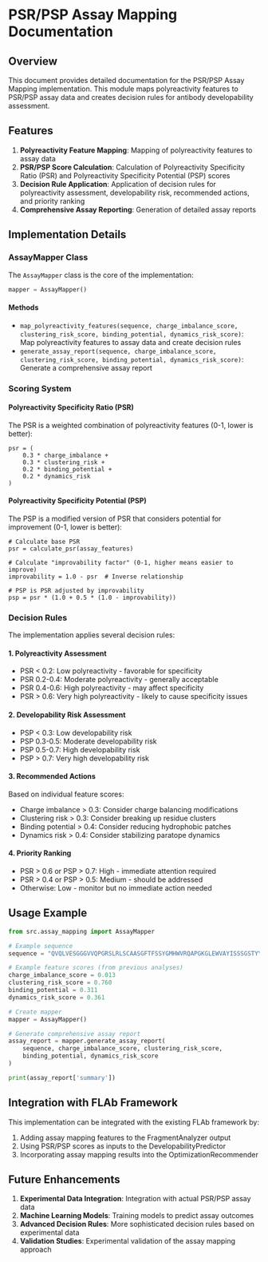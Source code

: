 # PSR/PSP Assay Mapping Documentation

## Overview

This document provides detailed documentation for the PSR/PSP Assay Mapping implementation. This module maps polyreactivity features to PSR/PSP assay data and creates decision rules for antibody developability assessment.

## Features

1. **Polyreactivity Feature Mapping**: Mapping of polyreactivity features to assay data
2. **PSR/PSP Score Calculation**: Calculation of Polyreactivity Specificity Ratio (PSR) and Polyreactivity Specificity Potential (PSP) scores
3. **Decision Rule Application**: Application of decision rules for polyreactivity assessment, developability risk, recommended actions, and priority ranking
4. **Comprehensive Assay Reporting**: Generation of detailed assay reports

## Implementation Details

### AssayMapper Class

The `AssayMapper` class is the core of the implementation:

```python
mapper = AssayMapper()
```

#### Methods

- `map_polyreactivity_features(sequence, charge_imbalance_score, clustering_risk_score, binding_potential, dynamics_risk_score)`: Map polyreactivity features to assay data and create decision rules
- `generate_assay_report(sequence, charge_imbalance_score, clustering_risk_score, binding_potential, dynamics_risk_score)`: Generate a comprehensive assay report

### Scoring System

#### Polyreactivity Specificity Ratio (PSR)

The PSR is a weighted combination of polyreactivity features (0-1, lower is better):

```
psr = (
    0.3 * charge_imbalance +
    0.3 * clustering_risk +
    0.2 * binding_potential +
    0.2 * dynamics_risk
)
```

#### Polyreactivity Specificity Potential (PSP)

The PSP is a modified version of PSR that considers potential for improvement (0-1, lower is better):

```
# Calculate base PSR
psr = calculate_psr(assay_features)

# Calculate "improvability factor" (0-1, higher means easier to improve)
improvability = 1.0 - psr  # Inverse relationship

# PSP is PSR adjusted by improvability
psp = psr * (1.0 + 0.5 * (1.0 - improvability))
```

### Decision Rules

The implementation applies several decision rules:

#### 1. Polyreactivity Assessment

- PSR < 0.2: Low polyreactivity - favorable for specificity
- PSR 0.2-0.4: Moderate polyreactivity - generally acceptable
- PSR 0.4-0.6: High polyreactivity - may affect specificity
- PSR > 0.6: Very high polyreactivity - likely to cause specificity issues

#### 2. Developability Risk Assessment

- PSP < 0.3: Low developability risk
- PSP 0.3-0.5: Moderate developability risk
- PSP 0.5-0.7: High developability risk
- PSP > 0.7: Very high developability risk

#### 3. Recommended Actions

Based on individual feature scores:

- Charge imbalance > 0.3: Consider charge balancing modifications
- Clustering risk > 0.3: Consider breaking up residue clusters
- Binding potential > 0.4: Consider reducing hydrophobic patches
- Dynamics risk > 0.4: Consider stabilizing paratope dynamics

#### 4. Priority Ranking

- PSR > 0.6 or PSP > 0.7: High - immediate attention required
- PSR > 0.4 or PSP > 0.5: Medium - should be addressed
- Otherwise: Low - monitor but no immediate action needed

## Usage Example

```python
from src.assay_mapping import AssayMapper

# Example sequence
sequence = "QVQLVESGGGVVQPGRSLRLSCAASGFTFSSYGMHWVRQAPGKGLEWVAYISSSGSTYYADSVKGRFTISRDNSKNTLYLQMNSLRAEDTAVYYCARYYDYYAMDYWGQGTLVTVSS"

# Example feature scores (from previous analyses)
charge_imbalance_score = 0.013
clustering_risk_score = 0.760
binding_potential = 0.311
dynamics_risk_score = 0.361

# Create mapper
mapper = AssayMapper()

# Generate comprehensive assay report
assay_report = mapper.generate_assay_report(
    sequence, charge_imbalance_score, clustering_risk_score,
    binding_potential, dynamics_risk_score
)

print(assay_report['summary'])
```

## Integration with FLAb Framework

This implementation can be integrated with the existing FLAb framework by:

1. Adding assay mapping features to the FragmentAnalyzer output
2. Using PSR/PSP scores as inputs to the DevelopabilityPredictor
3. Incorporating assay mapping results into the OptimizationRecommender

## Future Enhancements

1. **Experimental Data Integration**: Integration with actual PSR/PSP assay data
2. **Machine Learning Models**: Training models to predict assay outcomes
3. **Advanced Decision Rules**: More sophisticated decision rules based on experimental data
4. **Validation Studies**: Experimental validation of the assay mapping approach

